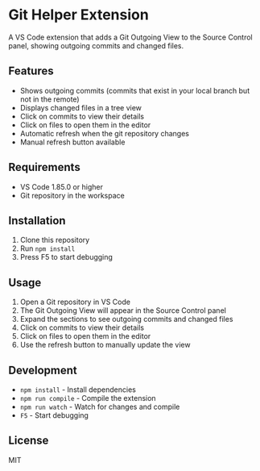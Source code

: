 # Git Helper Extension

A VS Code extension that adds a Git Outgoing View to the Source Control panel, showing outgoing commits and changed files.

## Features

- Shows outgoing commits (commits that exist in your local branch but not in the remote)
- Displays changed files in a tree view
- Click on commits to view their details
- Click on files to open them in the editor
- Automatic refresh when the git repository changes
- Manual refresh button available

## Requirements

- VS Code 1.85.0 or higher
- Git repository in the workspace

## Installation

1. Clone this repository
2. Run `npm install`
3. Press F5 to start debugging

## Usage

1. Open a Git repository in VS Code
2. The Git Outgoing View will appear in the Source Control panel
3. Expand the sections to see outgoing commits and changed files
4. Click on commits to view their details
5. Click on files to open them in the editor
6. Use the refresh button to manually update the view

## Development

- `npm install` - Install dependencies
- `npm run compile` - Compile the extension
- `npm run watch` - Watch for changes and compile
- `F5` - Start debugging

## License

MIT 
